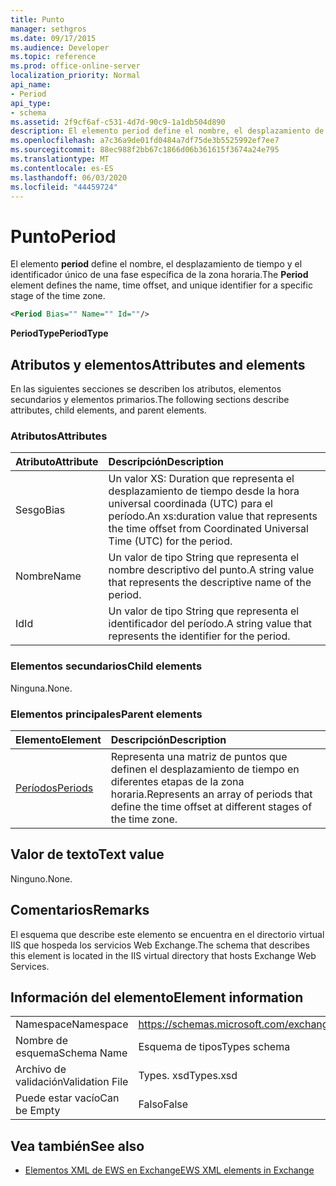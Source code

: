 ```yaml
---
title: Punto
manager: sethgros
ms.date: 09/17/2015
ms.audience: Developer
ms.topic: reference
ms.prod: office-online-server
localization_priority: Normal
api_name:
- Period
api_type:
- schema
ms.assetid: 2f9cf6af-c531-4d7d-90c9-1a1db504d890
description: El elemento period define el nombre, el desplazamiento de tiempo y el identificador único de una fase específica de la zona horaria.
ms.openlocfilehash: a7c36a9de01fd0484a7df75de3b5525992ef7ee7
ms.sourcegitcommit: 88ec988f2bb67c1866d06b361615f3674a24e795
ms.translationtype: MT
ms.contentlocale: es-ES
ms.lasthandoff: 06/03/2020
ms.locfileid: "44459724"
---
```

# <a name="period"></a><span data-ttu-id="464c0-103">Punto</span><span class="sxs-lookup"><span data-stu-id="464c0-103">Period</span></span>

<span data-ttu-id="464c0-104">El elemento **period** define el nombre, el desplazamiento de tiempo y el identificador único de una fase específica de la zona horaria.</span><span class="sxs-lookup"><span data-stu-id="464c0-104">The **Period** element defines the name, time offset, and unique identifier for a specific stage of the time zone.</span></span> 
  
```xml
<Period Bias="" Name="" Id=""/>
```

 <span data-ttu-id="464c0-105">**PeriodType**</span><span class="sxs-lookup"><span data-stu-id="464c0-105">**PeriodType**</span></span>
## <a name="attributes-and-elements"></a><span data-ttu-id="464c0-106">Atributos y elementos</span><span class="sxs-lookup"><span data-stu-id="464c0-106">Attributes and elements</span></span>

<span data-ttu-id="464c0-107">En las siguientes secciones se describen los atributos, elementos secundarios y elementos primarios.</span><span class="sxs-lookup"><span data-stu-id="464c0-107">The following sections describe attributes, child elements, and parent elements.</span></span>
  
### <a name="attributes"></a><span data-ttu-id="464c0-108">Atributos</span><span class="sxs-lookup"><span data-stu-id="464c0-108">Attributes</span></span>

|<span data-ttu-id="464c0-109">**Atributo**</span><span class="sxs-lookup"><span data-stu-id="464c0-109">**Attribute**</span></span>|<span data-ttu-id="464c0-110">**Descripción**</span><span class="sxs-lookup"><span data-stu-id="464c0-110">**Description**</span></span>|
|:-----|:-----|
|<span data-ttu-id="464c0-111">Sesgo</span><span class="sxs-lookup"><span data-stu-id="464c0-111">Bias</span></span>  <br/> |<span data-ttu-id="464c0-112">Un valor XS: Duration que representa el desplazamiento de tiempo desde la hora universal coordinada (UTC) para el período.</span><span class="sxs-lookup"><span data-stu-id="464c0-112">An xs:duration value that represents the time offset from Coordinated Universal Time (UTC) for the period.</span></span>  <br/> |
|<span data-ttu-id="464c0-113">Nombre</span><span class="sxs-lookup"><span data-stu-id="464c0-113">Name</span></span>  <br/> |<span data-ttu-id="464c0-114">Un valor de tipo String que representa el nombre descriptivo del punto.</span><span class="sxs-lookup"><span data-stu-id="464c0-114">A string value that represents the descriptive name of the period.</span></span>  <br/> |
|<span data-ttu-id="464c0-115">Id</span><span class="sxs-lookup"><span data-stu-id="464c0-115">Id</span></span>  <br/> |<span data-ttu-id="464c0-116">Un valor de tipo String que representa el identificador del período.</span><span class="sxs-lookup"><span data-stu-id="464c0-116">A string value that represents the identifier for the period.</span></span>  <br/> |
   
### <a name="child-elements"></a><span data-ttu-id="464c0-117">Elementos secundarios</span><span class="sxs-lookup"><span data-stu-id="464c0-117">Child elements</span></span>

<span data-ttu-id="464c0-118">Ninguna.</span><span class="sxs-lookup"><span data-stu-id="464c0-118">None.</span></span>
  
### <a name="parent-elements"></a><span data-ttu-id="464c0-119">Elementos principales</span><span class="sxs-lookup"><span data-stu-id="464c0-119">Parent elements</span></span>

|<span data-ttu-id="464c0-120">**Elemento**</span><span class="sxs-lookup"><span data-stu-id="464c0-120">**Element**</span></span>|<span data-ttu-id="464c0-121">**Descripción**</span><span class="sxs-lookup"><span data-stu-id="464c0-121">**Description**</span></span>|
|:-----|:-----|
|[<span data-ttu-id="464c0-122">Períodos</span><span class="sxs-lookup"><span data-stu-id="464c0-122">Periods</span></span>](periods.md) <br/> |<span data-ttu-id="464c0-123">Representa una matriz de puntos que definen el desplazamiento de tiempo en diferentes etapas de la zona horaria.</span><span class="sxs-lookup"><span data-stu-id="464c0-123">Represents an array of periods that define the time offset at different stages of the time zone.</span></span>  <br/> |
   
## <a name="text-value"></a><span data-ttu-id="464c0-124">Valor de texto</span><span class="sxs-lookup"><span data-stu-id="464c0-124">Text value</span></span>

<span data-ttu-id="464c0-125">Ninguno.</span><span class="sxs-lookup"><span data-stu-id="464c0-125">None.</span></span>
  
## <a name="remarks"></a><span data-ttu-id="464c0-126">Comentarios</span><span class="sxs-lookup"><span data-stu-id="464c0-126">Remarks</span></span>

<span data-ttu-id="464c0-127">El esquema que describe este elemento se encuentra en el directorio virtual IIS que hospeda los servicios Web Exchange.</span><span class="sxs-lookup"><span data-stu-id="464c0-127">The schema that describes this element is located in the IIS virtual directory that hosts Exchange Web Services.</span></span>
  
## <a name="element-information"></a><span data-ttu-id="464c0-128">Información del elemento</span><span class="sxs-lookup"><span data-stu-id="464c0-128">Element information</span></span>

|||
|:-----|:-----|
|<span data-ttu-id="464c0-129">Namespace</span><span class="sxs-lookup"><span data-stu-id="464c0-129">Namespace</span></span>  <br/> |https://schemas.microsoft.com/exchange/services/2006/types  <br/> |
|<span data-ttu-id="464c0-130">Nombre de esquema</span><span class="sxs-lookup"><span data-stu-id="464c0-130">Schema Name</span></span>  <br/> |<span data-ttu-id="464c0-131">Esquema de tipos</span><span class="sxs-lookup"><span data-stu-id="464c0-131">Types schema</span></span>  <br/> |
|<span data-ttu-id="464c0-132">Archivo de validación</span><span class="sxs-lookup"><span data-stu-id="464c0-132">Validation File</span></span>  <br/> |<span data-ttu-id="464c0-133">Types. xsd</span><span class="sxs-lookup"><span data-stu-id="464c0-133">Types.xsd</span></span>  <br/> |
|<span data-ttu-id="464c0-134">Puede estar vacío</span><span class="sxs-lookup"><span data-stu-id="464c0-134">Can be Empty</span></span>  <br/> |<span data-ttu-id="464c0-135">Falso</span><span class="sxs-lookup"><span data-stu-id="464c0-135">False</span></span>  <br/> |
   
## <a name="see-also"></a><span data-ttu-id="464c0-136">Vea también</span><span class="sxs-lookup"><span data-stu-id="464c0-136">See also</span></span>



- [<span data-ttu-id="464c0-137">Elementos XML de EWS en Exchange</span><span class="sxs-lookup"><span data-stu-id="464c0-137">EWS XML elements in Exchange</span></span>](ews-xml-elements-in-exchange.md)

